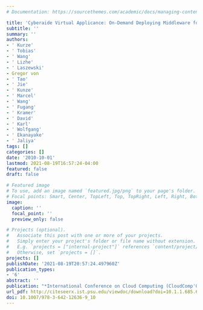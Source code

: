 ```yaml
---
# Documentation: https://sourcethemes.com/academic/docs/managing-content/

title: 'Cyberaide Virtual Applicance: On-Demand Deploying Middleware for Cyberinfrastructure'
subtitle: ''
summary: ''
authors:
- ' Kurze'
- ' Tobias'
- ' Wang'
- ' Lizhe'
- ' Laszewski'
- Gregor von
- ' Tao'
- ' Jie'
- ' Kunze'
- ' Marcel'
- ' Wang'
- ' Fugang'
- ' Kramer'
- ' David'
- ' Karl'
- ' Wolfgang'
- ' Ekanayake'
- ' Jaliya'
tags: []
categories: []
date: '2010-10-01'
lastmod: 2021-08-19T16:57:24-04:00
featured: false
draft: false

# Featured image
# To use, add an image named `featured.jpg/png` to your page's folder.
# Focal points: Smart, Center, TopLeft, Top, TopRight, Left, Right, BottomLeft, Bottom, BottomRight.
image:
  caption: ''
  focal_point: ''
  preview_only: false

# Projects (optional).
#   Associate this post with one or more of your projects.
#   Simply enter your project's folder or file name without extension.
#   E.g. `projects = ["internal-project"]` references `content/project/deep-learning/index.md`.
#   Otherwise, set `projects = []`.
projects: []
publishDate: '2021-08-19T20:57:24.497960Z'
publication_types:
- '6'
abstract: ''
publication: "*International Conference on Cloud Computing (CloudComp'09)*"
url_pdf: http://citeseerx.ist.psu.edu/viewdoc/download?doi=10.1.1.685.6154&rep=rep1&type=pdf
doi: 10.1007/978-3-642-12636-9_10
---
```

